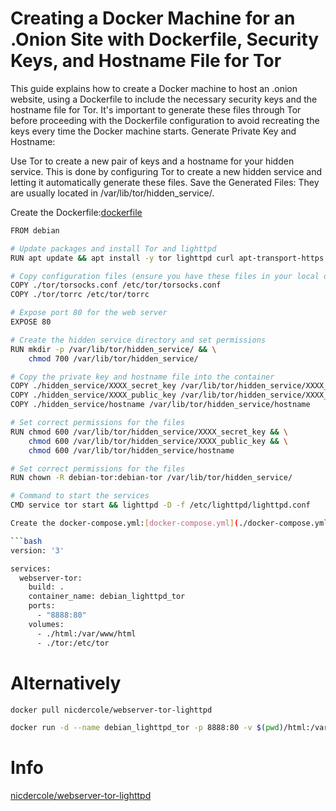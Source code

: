 # Creating a Docker Machine for an .Onion Site with Dockerfile, Security Keys, and Hostname File for Tor

This guide explains how to create a Docker machine to host an .onion website, using a Dockerfile to include the necessary security keys and the hostname file for Tor. It's important to generate these files through Tor before proceeding with the Dockerfile configuration to avoid recreating the keys every time the Docker machine starts.
Generate Private Key and Hostname:

Use Tor to create a new pair of keys and a hostname for your hidden service. This is done by configuring Tor to create a new hidden service and letting it automatically generate these files. Save the Generated Files: They are usually located in /var/lib/tor/hidden_service/.

Create the Dockerfile:[dockerfile](./dockerfile)

```bash
FROM debian

# Update packages and install Tor and lighttpd
RUN apt update && apt install -y tor lighttpd curl apt-transport-https nano

# Copy configuration files (ensure you have these files in your local directory)
COPY ./tor/torsocks.conf /etc/tor/torsocks.conf
COPY ./tor/torrc /etc/tor/torrc

# Expose port 80 for the web server
EXPOSE 80

# Create the hidden service directory and set permissions
RUN mkdir -p /var/lib/tor/hidden_service/ && \
    chmod 700 /var/lib/tor/hidden_service/

# Copy the private key and hostname file into the container
COPY ./hidden_service/XXXX_secret_key /var/lib/tor/hidden_service/XXXX_secret_key
COPY ./hidden_service/XXXX_public_key /var/lib/tor/hidden_service/XXXX_public_key
COPY ./hidden_service/hostname /var/lib/tor/hidden_service/hostname

# Set correct permissions for the files
RUN chmod 600 /var/lib/tor/hidden_service/XXXX_secret_key && \
    chmod 600 /var/lib/tor/hidden_service/XXXX_public_key && \
    chmod 600 /var/lib/tor/hidden_service/hostname

# Set correct permissions for the files
RUN chown -R debian-tor:debian-tor /var/lib/tor/hidden_service/

# Command to start the services
CMD service tor start && lighttpd -D -f /etc/lighttpd/lighttpd.conf

Create the docker-compose.yml:[docker-compose.yml](./docker-compose.yml) 

```bash
version: '3'

services:
  webserver-tor:
    build: .
    container_name: debian_lighttpd_tor
    ports:
      - "8888:80"
    volumes:
      - ./html:/var/www/html
      - ./tor:/etc/tor
```

# Alternatively

```bash
docker pull nicdercole/webserver-tor-lighttpd
```
```bash
docker run -d --name debian_lighttpd_tor -p 8888:80 -v $(pwd)/html:/var/www/html -v $(pwd)/tor:/etc/tor my-tor-webserver
```

# Info

[nicdercole/webserver-tor-lighttpd](https://hub.docker.com/r/nicdercole/webserver-tor-lighttpd "nicdercole su dockerhub")

